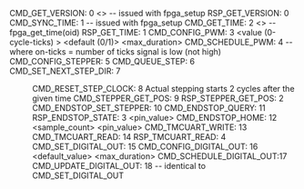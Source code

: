CMD_GET_VERSION:          0 <>
  -- issued with fpga_setup
RSP_GET_VERSION:          0 <version>
CMD_SYNC_TIME:            1 <ref-time low> <ref-time high>
  -- issued with fpga_setup
CMD_GET_TIME:             2 <>
  -- fpga_get_time(oid)
RSP_GET_TIME:             1 <time low> <time high>
CMD_CONFIG_PWM:           3 <channel> <cycle-ticks> <value (0-cycle-ticks) >
                      <default (0/1)> <max_duration>
CMD_SCHEDULE_PWM:         4 <channel> <clock> <on-ticks>
  -- where on-ticks = number of ticks signal is low (not high)
CMD_CONFIG_STEPPER:       5 <channel> <dedge>
CMD_QUEUE_STEP:           6 <channel> <interval> <count> <add>
CMD_SET_NEXT_STEP_DIR:    7 <channel> <dir>
CMD_RESET_STEP_CLOCK:     8 <channel> <time>
    Actual stepping starts 2 cycles after the given time
CMD_STEPPER_GET_POS:      9 <channel>
RSP_STEPPER_GET_POS:      2 <position>
CMD_ENDSTOP_SET_STEPPER: 10 <endstop-channel> <stepper-channel>
CMD_ENDSTOP_QUERY:       11 <channel>
RSP_ENDSTOP_STATE:        3 <homing> <pin_value>
CMD_ENDSTOP_HOME:        12 <endstop-channel> <time> <sample_count> <pin_value>
CMD_TMCUART_WRITE:       13 <channel> <slave> <register> <data>
CMD_TMCUART_READ:        14 <channel> <slave> <register>
RSP_TMCUART_READ:         4 <status> <register>
CMD_SET_DIGITAL_OUT:     15 <channel> <value>
CMD_CONFIG_DIGITAL_OUT:  16 <channel> <value> <default_value> <max_duration>
CMD_SCHEDULE_DIGITAL_OUT:17 <channel> <clock> <value>
CMD_UPDATE_DIGITAL_OUT:  18 <channel> <value>
  -- identical to CMD_SET_DIGITAL_OUT
